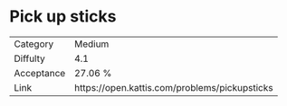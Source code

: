 # Pick up sticks

<table>
    <tr>
        <td>Category</td>
        <td>Medium</td>
    </tr>
    <tr>
        <td>Diffulty</td>
        <td>4.1</td>
    </tr>
    <tr>
        <td>Acceptance</td>
        <td>27.06 %</td>
    </tr>
    <tr>
        <td>Link</td>
        <td>https://open.kattis.com/problems/pickupsticks</td>
    </tr>
</table>